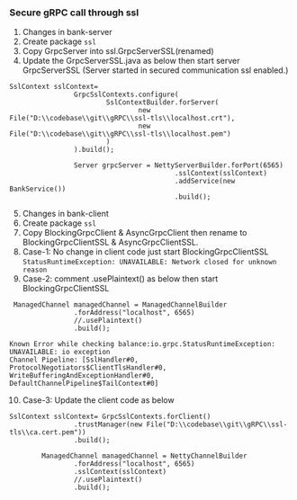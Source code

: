 ### Secure gRPC call through ssl

1. Changes in bank-server
2. Create package ```ssl```
3. Copy GrpcServer into ssl.GrpcServerSSL(renamed)
4. Update the GrpcServerSSL.java as below then start server GrpcServerSSL
(Server started in secured communication ssl enabled.)
```
SslContext sslContext=
                GrpcSslContexts.configure(
                        SslContextBuilder.forServer(
                                new File("D:\\codebase\\git\\gRPC\\ssl-tls\\localhost.crt"),
                                new File("D:\\codebase\\git\\gRPC\\ssl-tls\\localhost.pem")
                        )
                ).build();

                Server grpcServer = NettyServerBuilder.forPort(6565)
                                         .sslContext(sslContext)
                                         .addService(new BankService())
                                         .build();
```
5. Changes in bank-client
6. Create package ```ssl```
7. Copy BlockingGrpcClient & AsyncGrpcClient then rename to BlockingGrpcClientSSL & AsyncGrpcClientSSL.
8. Case-1: No change in client code just start BlockingGrpcClientSSL
```StatusRuntimeException: UNAVAILABLE: Network closed for unknown reason```
9. Case-2: comment .usePlaintext() as below then  start BlockingGrpcClientSSL
```
 ManagedChannel managedChannel = ManagedChannelBuilder
                .forAddress("localhost", 6565)
                //.usePlaintext()
                .build();
``` 
```
Known Error while checking balance:io.grpc.StatusRuntimeException: UNAVAILABLE: io exception
Channel Pipeline: [SslHandler#0, ProtocolNegotiators$ClientTlsHandler#0, WriteBufferingAndExceptionHandler#0, DefaultChannelPipeline$TailContext#0]

```
10. Case-3: Update the client code as below
```
SslContext sslContext= GrpcSslContexts.forClient()
                .trustManager(new File("D:\\codebase\\git\\gRPC\\ssl-tls\\ca.cert.pem"))
                .build();

        ManagedChannel managedChannel = NettyChannelBuilder
                .forAddress("localhost", 6565)
                .sslContext(sslContext)
                //.usePlaintext()
                .build();
```